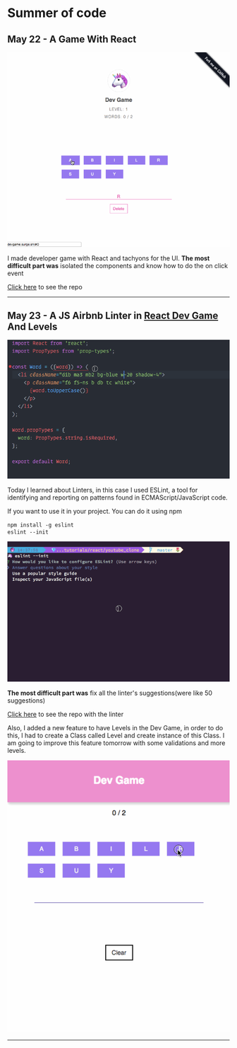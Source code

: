 # Summer of code

## May 22 - A Game With React

![dev Game demo](https://github.com/anamariasosam/react_dev_game/blob/master/game.gif)

I made developer game with React and tachyons for the UI.
**The most difficult part was**  isolated the components and know how to do the on click event

[Click here](https://github.com/anamariasosam/react_dev_game/) to see the repo

___

## May 23 - A JS Airbnb Linter in [React Dev Game](https://github.com/anamariasosam/react_dev_game/) And Levels

![linter demo](https://raw.githubusercontent.com/anamariasosam/summer_of_code/master/gifs/may/23/demo.gif)


Today I learned about Linters, in this case I used ESLint, a tool for identifying and reporting on patterns found in ECMAScript/JavaScript code.

If you want to use it in your project. You can do it using npm

```
npm install -g eslint
eslint --init
```

![linter demo](https://github.com/anamariasosam/summer_of_code/blob/master/gifs/may/23/linter.gif)

**The most difficult part was** fix all the linter's suggestions(were like 50 suggestions)

[Click here](https://github.com/anamariasosam/react_dev_game/) to see the repo with the linter

Also, I added a new feature to have Levels in the Dev Game, in order to do this, I had to create a Class called Level and create instance of this Class. I am going to improve this feature tomorrow with some validations and more levels.

![levels demo](https://github.com/anamariasosam/summer_of_code/blob/master/gifs/may/23/levels.gif)

___
